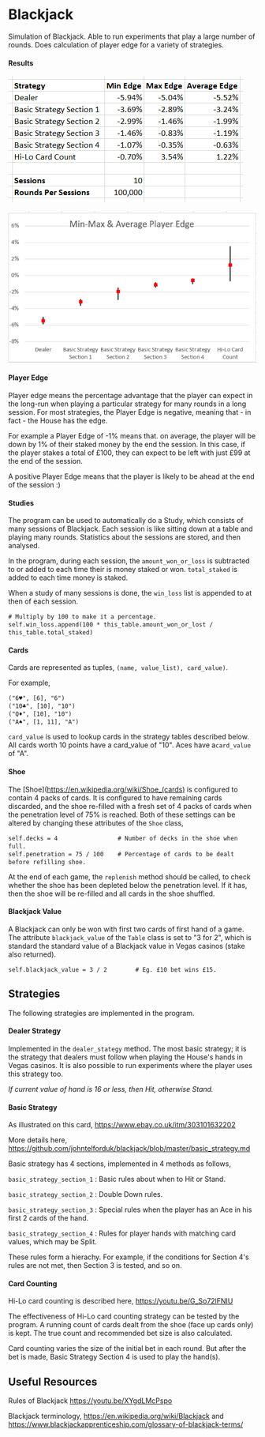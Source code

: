 # Blackjack
Simulation of Blackjack. Able to run experiments that play a large number of rounds. Does calculation of player edge for a variety of strategies.

#### Results

![results table](results_table.png)

![results graph](results_graph.png)

#### Player Edge

Player edge means the percentage advantage that the player can expect in the long-run when playing a particular strategy for many rounds in a long session. For most strategies, the Player Edge is negative, meaning that - in fact - the House has the edge.

For example a Player Edge of -1% means that. on average, the player will be down by 1% of their staked money by the end the session. In this case, if the player stakes a total of £100, they can expect to be left with just £99 at the end of the session.

A positive Player Edge means that the player is likely to be ahead at the end of the session :)

#### Studies

The program can be used to automatically do a Study, which consists of many sessions of Blackjack. Each session is like sitting down at a table and playing many rounds. Statistics about the sessions are stored, and then analysed.

In the program, during each session, the `amount_won_or_loss` is subtracted to or added to each time their is money staked or won. `total_staked` is added to each time money is staked.

When a study of many sessions is done, the `win_loss` list is appended to at then of each session.
~~~
# Multiply by 100 to make it a percentage.
self.win_loss.append(100 * this_table.amount_won_or_lost / this_table.total_staked)
~~~

#### Cards

Cards are represented as tuples, `(name, value_list), card_value)`.

For example,

~~~
("6♥", [6], "6")
("10♣", [10], "10")
("Q♦", [10], "10")
("A♠", [1, 11], "A")
~~~
`card_value` is used to lookup cards in the strategy tables described below. All cards worth 10 points have a card_value of "10". Aces have a`card_value` of "A".

#### Shoe

The [Shoe](https://en.wikipedia.org/wiki/Shoe_(cards) is configured to contain 4 packs of cards. It is configured to have remaining cards discarded, and the shoe re-filled with a fresh set of 4 packs of cards when the penetration level of 75% is reached. Both of these settings can be altered by changing these attributes of the `Shoe` class,

~~~
self.decks = 4                 # Number of decks in the shoe when full.
self.penetration = 75 / 100    # Percentage of cards to be dealt before refilling shoe.
~~~

At the end of each game, the `replenish` method should be called, to check whether the shoe has been depleted below the penetration level. If it has, then the shoe will be re-filled and all cards in the shoe shuffled.

#### Blackjack Value

A Blackjack can only be won with first two cards of first hand of a game. The attribute `blackjack_value` of the `Table` class is set to "3 for 2", which is standard the standard value of a Blackjack value in Vegas casinos (stake also returned). 
~~~
self.blackjack_value = 3 / 2        # Eg. £10 bet wins £15.
~~~

## Strategies

The following strategies are implemented in the program.

#### Dealer Strategy

Implemented in the `dealer_stategy` method. The most basic strategy; it is the strategy that dealers must follow when playing the House's hands in Vegas casinos. It is also possible to run experiments where the player uses this strategy too.

_If current value of hand is 16 or less, then Hit, otherwise Stand._

#### Basic Strategy

As illustrated on this card,
https://www.ebay.co.uk/itm/303101632202

More details here,
https://github.com/johntelforduk/blackjack/blob/master/basic_strategy.md

Basic strategy has 4 sections, implemented in 4 methods as follows,

`basic_strategy_section_1` : Basic rules about when to Hit or Stand.

`basic_strategy_section_2` : Double Down rules.

`basic_strategy_section_3` : Special rules when the player has an Ace in his first 2 cards of the hand.

`basic_strategy_section_4` : Rules for player hands with matching card values, which may be Split.

These rules form a hierachy. For example, if the conditions for Section 4's rules are not met, then Section 3 is tested, and so on.

#### Card Counting

Hi-Lo card counting is described here, https://youtu.be/G_So72lFNIU

The effectiveness of Hi-Lo card counting strategy can be tested by the program. A running count of cards dealt from the shoe (face up cards only) is kept. The true count and recommended bet size is also calculated.

Card counting varies the size of the initial bet in each round. But after the bet is made, Basic Strategy Section 4 is used to play the hand(s).

## Useful Resources
Rules of Blackjack https://youtu.be/XYgdLMcPspo

Blackjack terminology, https://en.wikipedia.org/wiki/Blackjack and https://www.blackjackapprenticeship.com/glossary-of-blackjack-terms/
